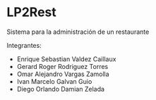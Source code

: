 # LP2Rest
Sistema para la administración de un restaurante

Integrantes:
- Enrique Sebastian Valdez Caillaux
- Gerard Roger Rodriguez Torres
- Omar Alejandro Vargas Zamolla
- Ivan Marcelo Galvan Guio
- Diego Orlando Damian Zelada
